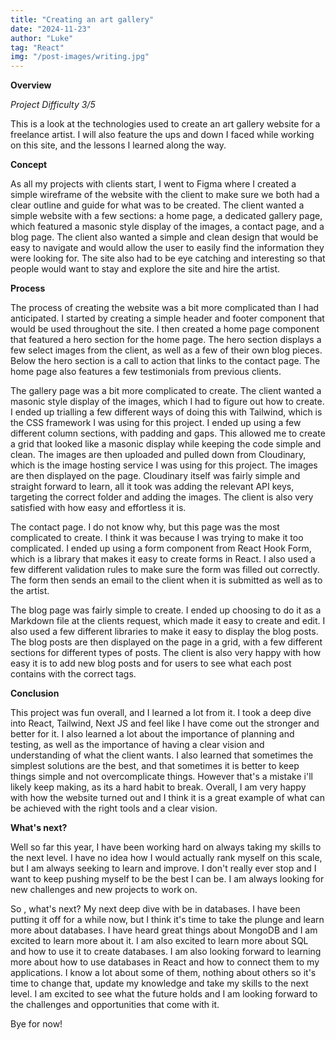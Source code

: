 ```yaml
---
title: "Creating an art gallery"
date: "2024-11-23"
author: "Luke"
tag: "React"
img: "/post-images/writing.jpg"
---
```


**Overview**

*Project Difficulty 3/5*

This is a look at the technologies used to create an art gallery website for a freelance artist. I will also feature the ups and down I faced while working on this site, and the lessons I learned along the way.

**Concept**

As all my projects with clients start, I went to Figma where I created a simple wireframe of the website with the client to make sure we both had a clear outline and guide for what was to be created. The client wanted a simple website with a few sections: a home page, a dedicated gallery page, which featured a masonic style display of the images, a contact page, and a blog page. The client also wanted a simple and clean design that would be easy to navigate and would allow the user to easily find the information they were looking for. The site also had to be eye catching and interesting so that people would want to stay and explore the site and hire the artist.

**Process**

The process of creating the website was a bit more complicated than I had anticipated. I started by creating a simple header and footer component that would be used throughout the site. I then created a home page component that featured a hero section for the home page. The hero section displays a few select images from the client, as well as a few of their own blog pieces. Below the hero section is a call to action that links to the contact page. The home page also features a few testimonials from previous clients. 

The gallery page was a bit more complicated to create. The client wanted a masonic style display of the images, which I had to figure out how to create. I ended up trialling a few different ways of doing this with Tailwind, which is the CSS framework I was using for this project. I ended up using a few different column sections, with padding and gaps. This allowed me to create a grid that looked like a masonic display while keeping the code simple and clean. The images are then uploaded and pulled down from Cloudinary, which is the image hosting service I was using for this project. The images are then displayed on the page. Cloudinary itself was fairly simple and straight forward to learn, all it took was adding the relevant API keys, targeting the correct folder and adding the images. The client is also very satisfied with how easy and effortless it is.

The contact page. I do not know why, but this page was the most complicated to create. I think it was because I was trying to make it too complicated. I ended up using a form component from React Hook Form, which is a library that makes it easy to create forms in React. I also used a few different validation rules to make sure the form was filled out correctly. The form then sends an email to the client when it is submitted as well as to the artist. 

The blog page was fairly simple to create. I ended up choosing to do it as a Markdown file at the clients request, which made it easy to create and edit. I also used a few different libraries to make it easy to display the blog posts. The blog posts are then displayed on the page in a grid, with a few different sections for different types of posts. The client is also very happy with how easy it is to add new blog posts and for users to see what each post contains with the correct tags.

**Conclusion**

This project was fun overall, and I learned a lot from it. I took a deep dive into React, Tailwind, Next JS and feel like I have come out the stronger and better for it. I also learned a lot about the 
importance of planning and testing, as well as the importance of having a clear vision and understanding of what the client wants. I also learned that sometimes the simplest solutions are the best, and that sometimes it is better to keep things simple and not overcomplicate things. However that&apos;s a mistake i&apos;ll likely keep making, as its a hard habit to break. Overall, I am very happy with how the website turned out and I think it is a great example of what can be achieved with the right tools and a clear vision.

**What&apos;s next?**

Well so far this year, I have been working hard on always taking my skills to the next level. I have no idea how I would actually rank myself on this scale, but I am always seeking to learn and improve. I don&apos;t really ever stop and I want to keep pushing myself to be the best I can be. I am always looking for new challenges and new projects to work on.

So , what&apos;s next? My next deep dive with be in databases. I have been putting it off for a while now, but I think it&apos;s time to take the plunge and learn more about databases. I have heard great things about MongoDB and I am excited to learn more about it. I am also excited to learn more about SQL and how to use it to create databases. I am also looking forward to learning more about how to use databases in React and how to connect them to my applications. I know a lot about some of them, nothing about others so it&apos;s time to change that, update my knowledge and take my skills to the next level. I am excited to see what the future holds and I am looking forward to the challenges and opportunities that come with it.

Bye for now!